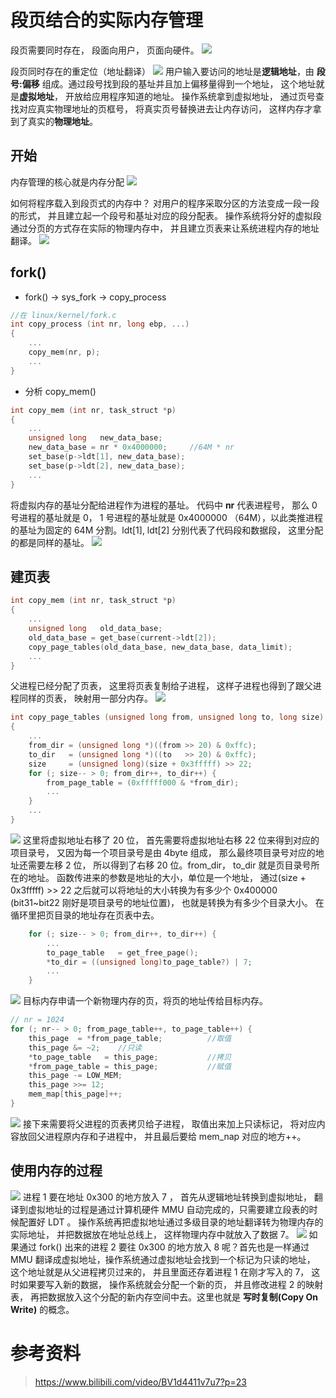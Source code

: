 # 段页结合的实际内存管理
段页需要同时存在， 段面向用户， 页面向硬件。
![](images/2021-07-24-20-23-19.png)

段页同时存在的重定位（地址翻译）
![](images/2021-07-24-20-30-14.png)
用户输入要访问的地址是**逻辑地址**，由 **段号:偏移** 组成。通过段号找到段的基址并且加上偏移量得到一个地址， 这个地址就是**虚拟地址**， 开放给应用程序知道的地址。 操作系统拿到虚拟地址， 通过页号查找对应真实物理地址的页框号， 将真实页号替换进去让内存访问， 这样内存才拿到了真实的**物理地址**。

## 开始
内存管理的核心就是内存分配
![](images/2021-07-24-21-13-16.png)

如何将程序载入到段页式的内存中？ 对用户的程序采取分区的方法变成一段一段的形式， 并且建立起一个段号和基址对应的段分配表。 操作系统将分好的虚拟段通过分页的方式存在实际的物理内存中， 并且建立页表来让系统进程内存的地址翻译。
![](images/2021-07-24-21-18-28.png)

## fork()
* fork() -> sys_fork -> copy_process
``` C
//在 linux/kernel/fork.c
int copy_process (int nr, long ebp, ...)
{
    ...
    copy_mem(nr, p);
    ...
}
```
* 分析 copy_mem()
``` C
int copy_mem (int nr, task_struct *p)
{
    ...
    unsigned long   new_data_base;
    new_data_base = nr * 0x4000000;     //64M * nr
    set_base(p->ldt[1], new_data_base);
    set_base(p->ldt[2], new_data_base);
    ...
}
```
将虚拟内存的基址分配给进程作为进程的基址。 代码中 **nr** 代表进程号， 那么 0 号进程的基址就是 0， 1 号进程的基址就是 0x4000000 （64M），以此类推进程的基址为固定的 64M 分割。ldt[1], ldt[2] 分别代表了代码段和数据段， 这里分配的都是同样的基址。
![](images/2021-07-24-21-34-51.png)

## 建页表
``` C
int copy_mem (int nr, task_struct *p)
{
    ...
    unsigned long   old_data_base;
    old_data_base = get_base(current->ldt[2]);
    copy_page_tables(old_data_base, new_data_base, data_limit);
    ...
}
```
父进程已经分配了页表， 这里将页表复制给子进程， 这样子进程也得到了跟父进程同样的页表， 映射用一部分内存。
![](images/2021-07-24-21-49-14.png)

``` C
int copy_page_tables (unsigned long from, unsigned long to, long size)
{
    ...
    from_dir = (unsigned long *)((from >> 20) & 0xffc);
    to_dir   = (unsigned long *)((to   >> 20) & 0xffc);
    size     = (unsigned long)(size + 0x3fffff) >> 22;
    for (; size-- > 0; from_dir++, to_dir++) {
        from_page_table = (0xfffff000 & *from_dir);
        ...
    }
    ...
}
```
![](images/2021-07-24-22-24-44.png)
这里将虚拟地址右移了 20 位， 首先需要将虚拟地址右移 22 位来得到对应的项目录号， 又因为每一个项目录号是由 4byte 组成， 那么最终项目录号对应的地址还需要左移 2 位， 所以得到了右移 20 位。from_dir， to_dir 就是页目录号所在的地址。
函数传进来的参数是地址的大小，单位是一个地址， 通过(size + 0x3fffff) >> 22 之后就可以将地址的大小转换为有多少个 0x400000 (bit31~bit22 刚好是项目录号的地址位置)， 也就是转换为有多少个目录大小。
在循环里把页目录的地址存在页表中去。

``` C
    for (; size-- > 0; from_dir++, to_dir++) {
        ...
        to_page_table   = get_free_page();
        *to_dir = ((unsigned long)to_page_table?) | 7;
        ...
    }

```
![](images/2021-07-24-22-06-14.png)
目标内存申请一个新物理内存的页，将页的地址传给目标内存。

``` C
// nr = 1024
for (; nr-- > 0; from_page_table++, to_page_table++) {
    this_page  = *from_page_table;          //取值
    this_page &= ~2;    //只读
    *to_page_table   = this_page;           //拷贝
    *from_page_table = this_page;           //赋值
    this_page -= LOW_MEM;
    this_page >>= 12;
    mem_map[this_page]++; 
}
```
![](images/2021-07-25-20-36-59.png)
接下来需要将父进程的页表拷贝给子进程， 取值出来加上只读标记， 将对应内容放回父进程原内存和子进程中， 并且最后要给 mem_nap 对应的地方++。

## 使用内存的过程
![](images/2021-07-25-20-45-02.png)
进程 1 要在地址 0x300 的地方放入 7 ， 首先从逻辑地址转换到虚拟地址， 翻译到虚拟地址的过程是通过计算机硬件 MMU 自动完成的，只需要建立段表的时候配置好 LDT 。 操作系统再把虚拟地址通过多级目录的地址翻译转为物理内存的实际地址， 并把数据放在地址总线上， 这样物理内存中就放入了数据 7。
![](images/2021-07-25-20-58-16.png)
如果通过 fork() 出来的进程 2 要往 0x300 的地方放入 8 呢？首先也是一样通过 MMU 翻译成虚拟地址，操作系统通过虚拟地址会找到一个标记为只读的地址， 这个地址就是从父进程拷贝过来的， 并且里面还存着进程 1 在刚才写入的 7， 这时如果要写入新的数据， 操作系统就会分配一个新的页， 并且修改进程 2 的映射表， 再把数据放入这个分配的新内存空间中去。这里也就是 **写时复制(Copy On Write)** 的概念。

# 参考资料
> https://www.bilibili.com/video/BV1d4411v7u7?p=23